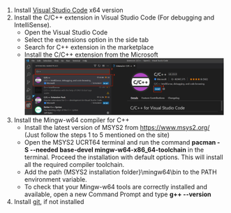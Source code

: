 1. Install [Visual Studio Code](https://code.visualstudio.com/download) x64 version
2. Install the C/C++ extension in Visual Studio Code (For debugging and IntelliSense).
    * Open the Visual Studio Code
    * Select the extensions option in the side tab
    * Search for C++ extension in the marketplace
    * Install the C/C++ extension from the Microsoft
    ![Alt](images/c_cplusplus_visual_studio_code_extension.jpg "C/C++ extension")
3. Install the Mingw-w64 compiler for C++
    * Install the latest version of MSYS2 from https://www.msys2.org/ (Just follow the steps 1 to 5 mentioned on the site)
    * Open the MSYS2 UCRT64 terminal and run the command **pacman -S --needed base-devel mingw-w64-x86_64-toolchain** in the terminal. Proceed the installation with default options. This will install all the required compiler toolchain.
    * Add the path {MSYS2 installation folder}\mingw64\bin to the PATH environment variable.
    * To check that your Mingw-w64 tools are correctly installed and available, open a new Command Prompt and type **g++ --version**
4. Install [git](https://git-scm.com/download/win), if not installed